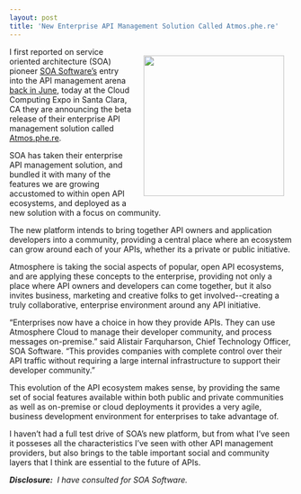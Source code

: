 ```yaml
---
layout: post
title: 'New Enterprise API Management Solution Called Atmos.phe.re'
---
```

<p><a title="Atmosphere API Management" href="http://atmos.phe.re/"><img style="padding: 15px;" src="http://kinlane-productions.s3.amazonaws.com/api-service-providers/soa/atmosphere-logo-1.png" alt="" width="250" align="right" /></a></p>
<p>I first reported on service oriented architecture (SOA) pioneer <a href="http://www.soa.com/">SOA Software&rsquo;s</a> entry into the API management arena <a href="http://www.apievangelist.com/2011/06/17/atmosphere-a-new-api-management-portal/">back in June</a>, today at the Cloud Computing Expo in Santa Clara, CA they are announcing the beta release of their enterprise API management solution called <a title="Atmosphere API Management" href="http://atmos.phe.re/">Atmos.phe.re</a>.</p>
<p>SOA has taken their enterprise API management solution, and bundled it with many of the features we are growing accustomed to within open API ecosystems, and deployed as a new solution with a focus on community.</p>
<p>The new platform intends to bring together API owners and application developers into a community, providing a central place where an ecosystem can grow around each of your APIs, whether its a private or public initiative.</p>
<p>Atmosphere is taking the social aspects of popular, open API ecosystems, and are applying these concepts to the enterprise, providing not only a place where API owners and developers can come together, but it also invites business, marketing and creative folks to get involved--creating a truly collaborative, enterprise environment around any API initiative.</p>
<p>&ldquo;Enterprises now have a choice in how they provide APIs. They can use Atmosphere Cloud to manage their developer community, and process messages on-premise.&rdquo; said Alistair Farquharson, Chief Technology Officer, SOA Software. &ldquo;This provides companies with complete control over their API traffic without requiring a large internal infrastructure to support their developer community.&rdquo;</p>
<p>This evolution of the API ecosystem makes sense, by providing the same set of social features available within both public and private communities as well as on-premise or cloud deployments it provides a very agile, business development environment for enterprises to take advantage of.</p>
<p>I haven&rsquo;t had a full test drive of SOA&rsquo;s new platform, but from what I&rsquo;ve seen it posseses all the characteristics I&rsquo;ve seen with other API management providers, but also brings to the table important social and community layers that I think are essential to the future of APIs.</p>
<p><em><strong>Disclosure:</strong> &nbsp;I have consulted for SOA Software.</em></p>